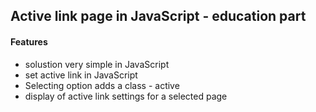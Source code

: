 ## Active link page in JavaScript - education part

#### Features

* solustion very simple in JavaScript
* set active link in JavaScript
* Selecting option adds a class - active
* display of active link settings for a selected page










